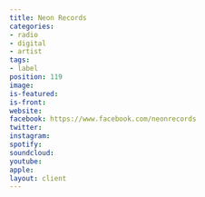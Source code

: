 ```yaml
---
title: Neon Records
categories:
- radio
- digital
- artist
tags:
- label
position: 119
image: 
is-featured: 
is-front: 
website: 
facebook: https://www.facebook.com/neonrecords
twitter: 
instagram: 
spotify: 
soundcloud: 
youtube: 
apple: 
layout: client
---
```


